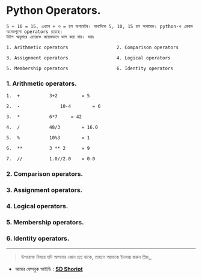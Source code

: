 # Python Operators.


	5 + 10 = 15, এখানে + ও = হল অপারেটর। অন্যদিকে 5, 10, 15 হল অপারেন্ড। python-ও এরকম অনেকগুলো operators রয়েছে। 
	টাইপ অনুসারে এদেরকে কয়েকভাবে ভাগ করা যায়। যথাঃ

	1. Arithmetic operators                  2. Comparison operators
	
	3. Assignment operators                  4. Logical operators
	
	5. Membership operators                  6. Identity operators
	

### 1. Arithmetic operators.

	1. 	+			3+2     	= 5

	2. 	-	    		10-4		= 6

	3. 	*			6*7		= 42

	4. 	/			48/3		= 16.0

	5. 	%			10%3		= 1

	6. 	**			3 ** 2		= 9

	7. 	//			1.0//2.0	= 0.0

### 2. Comparison operators.
### 3. Assignment operators.
### 4. Logical operators.
### 5. Membership operators.
### 6. Identity operators.
---

> উপরোক্ত বিষয়ে যদি আপনার কোন প্রশ্ন থাকে, তাহলে আমাকে ইনবক্স করুন প্লিজ,,

* আমার ফেসবুক আইডি :  **[SD Shoriot](https://www.facebook.com/shoriot)**